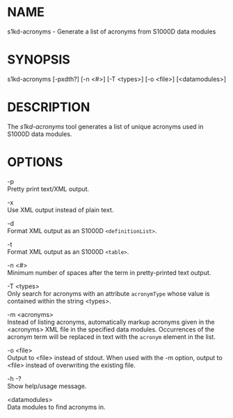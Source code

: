 NAME
====

s1kd-acronyms - Generate a list of acronyms from S1000D data modules

SYNOPSIS
========

s1kd-acronyms \[-pxdth?\] \[-n &lt;\#&gt;\] \[-T &lt;types&gt;\] \[-o &lt;file&gt;\] \[&lt;datamodules&gt;\]

DESCRIPTION
===========

The *s1kd-acronyms* tool generates a list of unique acronyms used in S1000D data modules.

OPTIONS
=======

-p  
Pretty print text/XML output.

-x  
Use XML output instead of plain text.

-d  
Format XML output as an S1000D `<definitionList>`.

-t  
Format XML output as an S1000D `<table>`.

-n &lt;\#&gt;  
Minimum number of spaces after the term in pretty-printed text output.

-T &lt;types&gt;  
Only search for acronyms with an attribute `acronymType` whose value is contained within the string &lt;types&gt;.

-m &lt;acronyms&gt;  
Instead of listing acronyms, automatically markup acronyms given in the &lt;acronyms&gt; XML file in the specified data modules. Occurrences of the acronym term will be replaced in text with the `acronym` element in the list.

-o &lt;file&gt;  
Output to &lt;file&gt; instead of stdout. When used with the -m option, output to &lt;file&gt; instead of overwriting the existing file.

-h -?  
Show help/usage message.

&lt;datamodules&gt;  
Data modules to find acronyms in.
